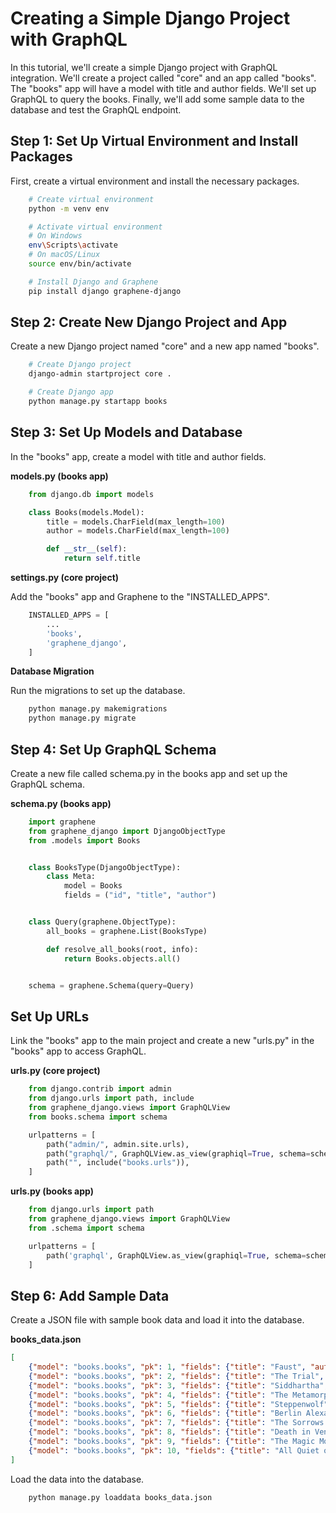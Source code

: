 # Creating a Simple Django Project with GraphQL

In this tutorial, we'll create a simple Django project with GraphQL integration. We'll create a project called "core" and an app called "books". The "books" app will have a model with title and author fields. We'll set up GraphQL to query the books. Finally, we'll add some sample data to the database and test the GraphQL endpoint.

## Step 1: Set Up Virtual Environment and Install Packages
First, create a virtual environment and install the necessary packages.
```bash
    # Create virtual environment
    python -m venv env

    # Activate virtual environment
    # On Windows
    env\Scripts\activate
    # On macOS/Linux
    source env/bin/activate

    # Install Django and Graphene
    pip install django graphene-django
```

## Step 2: Create New Django Project and App
Create a new Django project named "core" and a new app named "books".
```bash
    # Create Django project
    django-admin startproject core .

    # Create Django app
    python manage.py startapp books
```

## Step 3: Set Up Models and Database
In the "books" app, create a model with title and author fields.

**models.py (books app)**

```python
    from django.db import models

    class Books(models.Model):
        title = models.CharField(max_length=100)
        author = models.CharField(max_length=100)

        def __str__(self):
            return self.title
```

**settings.py (core project)**

Add the "books" app and Graphene to the "INSTALLED_APPS".
```python
    INSTALLED_APPS = [
        ...
        'books',
        'graphene_django',
    ]
```

**Database Migration**

Run the migrations to set up the database.
```bash
    python manage.py makemigrations
    python manage.py migrate
```

## Step 4: Set Up GraphQL Schema
Create a new file called schema.py in the books app and set up the GraphQL schema.

**schema.py (books app)**
```python
    import graphene
    from graphene_django import DjangoObjectType
    from .models import Books


    class BooksType(DjangoObjectType):
        class Meta:
            model = Books
            fields = ("id", "title", "author")


    class Query(graphene.ObjectType):
        all_books = graphene.List(BooksType)

        def resolve_all_books(root, info):
            return Books.objects.all()


    schema = graphene.Schema(query=Query)
```

## Set Up URLs
Link the "books" app to the main project and create a new "urls.py" in the "books" app to access GraphQL.

**urls.py (core project)**

```python
    from django.contrib import admin
    from django.urls import path, include
    from graphene_django.views import GraphQLView
    from books.schema import schema

    urlpatterns = [
        path("admin/", admin.site.urls),
        path("graphql/", GraphQLView.as_view(graphiql=True, schema=schema)),
        path("", include("books.urls")),
    ]
```

**urls.py (books app)**

```python
    from django.urls import path
    from graphene_django.views import GraphQLView
    from .schema import schema

    urlpatterns = [
        path('graphql', GraphQLView.as_view(graphiql=True, schema=schema)),
    ]
```

## Step 6: Add Sample Data
Create a JSON file with sample book data and load it into the database.

**books_data.json**

```json
[
    {"model": "books.books", "pk": 1, "fields": {"title": "Faust", "author": "Johann Wolfgang von Goethe"}},
    {"model": "books.books", "pk": 2, "fields": {"title": "The Trial", "author": "Franz Kafka"}},
    {"model": "books.books", "pk": 3, "fields": {"title": "Siddhartha", "author": "Hermann Hesse"}},
    {"model": "books.books", "pk": 4, "fields": {"title": "The Metamorphosis", "author": "Franz Kafka"}},
    {"model": "books.books", "pk": 5, "fields": {"title": "Steppenwolf", "author": "Hermann Hesse"}},
    {"model": "books.books", "pk": 6, "fields": {"title": "Berlin Alexanderplatz", "author": "Alfred Döblin"}},
    {"model": "books.books", "pk": 7, "fields": {"title": "The Sorrows of Young Werther", "author": "Johann Wolfgang von Goethe"}},
    {"model": "books.books", "pk": 8, "fields": {"title": "Death in Venice", "author": "Thomas Mann"}},
    {"model": "books.books", "pk": 9, "fields": {"title": "The Magic Mountain", "author": "Thomas Mann"}},
    {"model": "books.books", "pk": 10, "fields": {"title": "All Quiet on the Western Front", "author": "Erich Maria Remarque"}}
]
```

Load the data into the database.
```bash
    python manage.py loaddata books_data.json
```